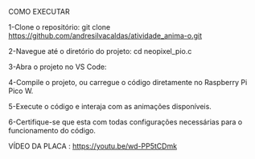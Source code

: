 
COMO EXECUTAR

1-Clone o repositório:
git clone https://github.com/andresilvacaldas/atividade_anima-o.git

2-Navegue até o diretório do projeto:
cd neopixel_pio.c

3-Abra o projeto no VS Code:

4-Compile o projeto, ou carregue o código diretamente no Raspberry Pi Pico W.

5-Execute o código e interaja com as animações disponíveis.

6-Certifique-se que esta com todas configurações necessárias para o funcionamento do código.

VÍDEO DA PLACA : https://youtu.be/wd-PP5tCDmk
